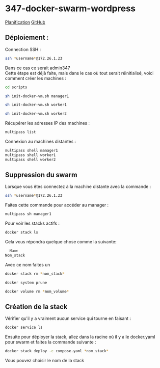 # 347-docker-swarm-wordpress
[Planification](https://github.com/users/joaberch/projects/2/views/1)
[GitHub](https://github.com/joaberch/347-docker-swarm-wordpress)
## Déploiement :  
Connection SSH :  
```bash
ssh *username*@172.26.1.23
```
Dans ce cas ce serait admin347 <br>
Cette étape est déjà faite, mais dans le cas où tout serait réinitialisé, voici comment créer les machines :  
```bash
cd scripts
```  
```bash
sh init-docker-vm.sh manager1
```  
```bash
sh init-docker-vm.sh worker1
```  
```bash
sh init-docker-vm.sh worker2
```  
Récupérer les adresses IP des machines :  
```bash
multipass list
```  
Connexion au machines distantes :  
```bash
multipass shell manager1
multipass shell worker1
multipass shell worker2
```  
## Suppression du swarm
Lorsque vous êtes connectez à la machine distante avec la commande :
```bash
ssh *username*@172.26.1.23
```  
Faites cette commande pour accéder au manager : 
```bash
multipass sh manager1
``` 
Pour voir les stacks actifs :
```bash
docker stack ls
```
Cela vous répondra quelque chose comme la suivante:
```bash
  Name
Nom_stack
```
Avec ce nom faites un
```bash
docker stack rm *nom_stack*
```
```bash
docker system prune
```
```bash
docker volume rm *nom_volume*
```
## Création de la stack
Vérifier qu'il y a vraiment aucun service qui tourne en faisant :
```bash
docker service ls
```
Ensuite pour déployer la stack, allez dans la racine où il y a le docker.yaml pour swarm et faites la commande suivante :
```bash
docker stack deploy -c compose.yaml *nom_stack*
```
Vous pouvez choisir le nom de la stack